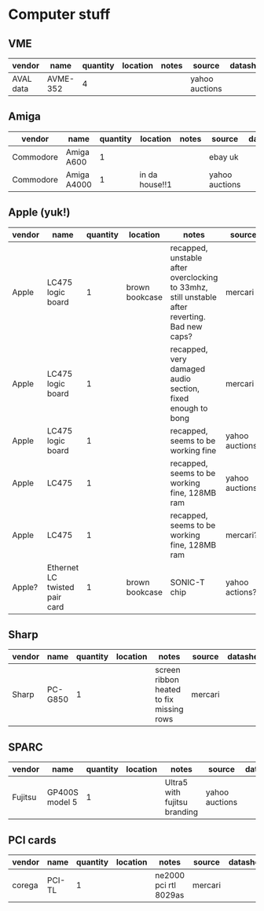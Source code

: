 # Computer stuff

## VME

| vendor    | name      | quantity | location | notes | source         | datasheet |
|-----------|-----------|----------|----------|-------|----------------|-----------|
| AVAL data | AVME-352  | 4        |          |       | yahoo auctions |           |

## Amiga

| vendor    | name              | quantity | location       | notes                                                                                         | source         | datasheet |
|-----------|-------------------|----------|----------------|-----------------------------------------------------------------------------------------------|----------------|-----------|
| Commodore | Amiga A600        | 1        |                |                                                                                               | ebay uk        |           |
| Commodore | Amiga A4000       | 1        | in da house!!1 |                                                                                               | yahoo auctions |           |

## Apple (yuk!)

| vendor    | name                          | quantity | location       | notes                                                                                         | source         | datasheet |
|-----------|-------------------------------|----------|----------------|-----------------------------------------------------------------------------------------------|----------------|-----------|
| Apple     | LC475 logic board             | 1        | brown bookcase | recapped, unstable after overclocking to 33mhz, still unstable after reverting. Bad new caps? | mercari        |           |
| Apple     | LC475 logic board             | 1        |                | recapped, very damaged audio section, fixed enough to bong                                    | mercari        |           |
| Apple     | LC475 logic board             | 1        |                | recapped, seems to be working fine                                                            | yahoo auctions |           |
| Apple     | LC475                         | 1        |                | recapped, seems to be working fine, 128MB ram                                                 | yahoo auctions?|           |
| Apple     | LC475                         | 1        |                | recapped, seems to be working fine, 128MB ram                                                 | mercari?       |           |
| Apple?    | Ethernet LC twisted pair card | 1        | brown bookcase | SONIC-T chip                                                                                  | yahoo actions? |           |

## Sharp

| vendor    | name      | quantity | location | notes                                    | source         | datasheet |
|-----------|-----------|----------|----------|------------------------------------------|----------------|-----------|
| Sharp     | PC-G850   | 1        |          | screen ribbon heated to fix missing rows | mercari        |           |

## SPARC

| vendor    | name           | quantity | location | notes                                    | source         | datasheet |
|-----------|----------------|----------|----------|------------------------------------------|----------------|-----------|
| Fujitsu   | GP400S model 5 | 1        |          | Ultra5 with fujitsu branding             | yahoo auctions |           |

## PCI cards

| vendor    | name      | quantity | location | notes                                    | source         | datasheet |
|-----------|-----------|----------|----------|------------------------------------------|----------------|-----------|
| corega    | PCI-TL    | 1        |          | ne2000 pci rtl 8029as                    | mercari        |           |
